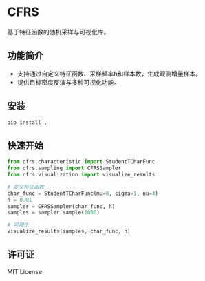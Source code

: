 # CFRS

基于特征函数的随机采样与可视化库。

## 功能简介
- 支持通过自定义特征函数、采样频率h和样本数，生成观测增量样本。
- 提供目标密度反演与多种可视化功能。

## 安装
```bash
pip install .
```

## 快速开始
```python
from cfrs.characteristic import StudentTCharFunc
from cfrs.sampling import CFRSSampler
from cfrs.visualization import visualize_results

# 定义特征函数
char_func = StudentTCharFunc(mu=0, sigma=1, nu=4)
h = 0.01
sampler = CFRSSampler(char_func, h)
samples = sampler.sample(1000)

# 可视化
visualize_results(samples, char_func, h)
```

## 许可证
MIT License 